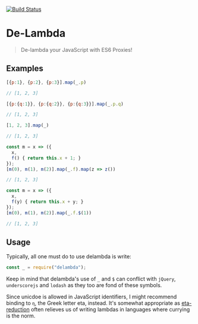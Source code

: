 [![Build Status](https://travis-ci.org/rkoeninger/delambda.svg?branch=master)](https://travis-ci.org/rkoeninger/delambda)

# De-Lambda

> De-lambda your JavaScript with ES6 Proxies!

## Examples

```javascript
[{p:1}, {p:2}, {p:3}].map(_.p)

// [1, 2, 3]
```

```javascript
[{p:{q:1}}, {p:{q:2}}, {p:{q:3}}].map(_.p.q)

// [1, 2, 3]
```

```javascript
[1, 2, 3].map(_)

// [1, 2, 3]
```

```javascript
const m = x => ({
  x,
  f() { return this.x + 1; }
});
[m(0), m(1), m(2)].map(_.f).map(z => z())

// [1, 2, 3]
```

```javascript
const m = x => ({
  x,
  f(y) { return this.x + y; }
});
[m(0), m(1), m(2)].map(_.f.$(1))

// [1, 2, 3]
```

## Usage

Typically, all one must do to use delambda is write:

```javascript
const _ = require("delambda");
```

Keep in mind that delambda's use of `_` and `$` can conflict with `jQuery`, `underscorejs` and `lodash` as they too are fond of these symbols.

Since unicdoe is allowed in JavaScript identifiers, I might recommend binding to `η`, the Greek letter eta, instead. It's somewhat appropriate as [eta-reduction][eta-reduction] often relieves us of writing lambdas in languages where currying is the norm.

[eta-reduction]: https://wiki.haskell.org/Eta_conversion
